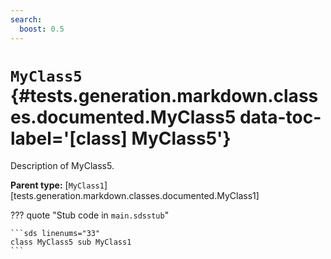```yaml
---
search:
  boost: 0.5
---
```


[//]: # (DO NOT EDIT THIS FILE DIRECTLY. Instead, edit the corresponding stub file and execute `npm run docs:api`.)

# <code class="doc-symbol doc-symbol-class"></code> `MyClass5` {#tests.generation.markdown.classes.documented.MyClass5 data-toc-label='[class] MyClass5'}

Description of MyClass5.

**Parent type:** [`MyClass1`][tests.generation.markdown.classes.documented.MyClass1]

??? quote "Stub code in `main.sdsstub`"

    ```sds linenums="33"
    class MyClass5 sub MyClass1
    ```
